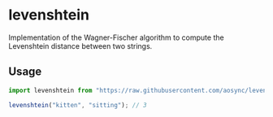 # levenshtein

Implementation of the Wagner-Fischer algorithm to compute the Levenshtein distance between two strings.

## Usage

```typescript
import levenshtein from "https://raw.githubusercontent.com/aosync/levenshtein/master/mod.ts";

levenshtein("kitten", "sitting"); // 3
```